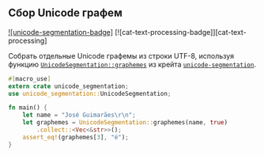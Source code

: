 ## Сбор Unicode графем

[![unicode-segmentation-badge]](https://docs.rs/unicode-segmentation/1.2.1/unicode_segmentation/) [![cat-text-processing-badge]][cat-text-processing]

Собрать отдельные Unicode графемы из строки UTF-8, используя функцию [`UnicodeSegmentation::graphemes`](https://docs.rs/unicode-segmentation/*/unicode_segmentation/trait.UnicodeSegmentation.html#tymethod.graphemes) из крейта [`unicode-segmentation`].

```rust
#[macro_use]
extern crate unicode_segmentation;
use unicode_segmentation::UnicodeSegmentation;

fn main() {
    let name = "José Guimarães\r\n";
    let graphemes = UnicodeSegmentation::graphemes(name, true)
    	.collect::<Vec<&str>>();
	assert_eq!(graphemes[3], "é");
}
```


[`unicode-segmentation`]: https://docs.rs/unicode-segmentation/*/unicode_segmentation/trait.UnicodeSegmentation.html#tymethod.graphemes